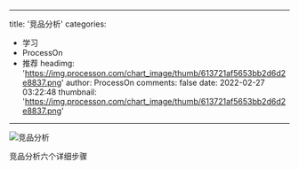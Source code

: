 
---
title: '竞品分析'
categories: 
 - 学习
 - ProcessOn
 - 推荐
headimg: 'https://img.processon.com/chart_image/thumb/613721af5653bb2d6d2e8837.png'
author: ProcessOn
comments: false
date: 2022-02-27 03:22:48
thumbnail: 'https://img.processon.com/chart_image/thumb/613721af5653bb2d6d2e8837.png'
---

<div>   
<img class="thumb" alt="竞品分析" src="https://img.processon.com/chart_image/thumb/613721af5653bb2d6d2e8837.png" referrerpolicy="no-referrer">
<p>竞品分析六个详细步骤</p>  
</div>
            
